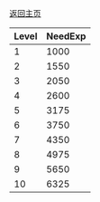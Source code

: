 [返回主页](https://github.com/DGP-Studio/Genshin.Perspective)

|Level|NeedExp|
|-|-|
|1|1000|
|2|1550|
|3|2050|
|4|2600|
|5|3175|
|6|3750|
|7|4350|
|8|4975|
|9|5650|
|10|6325|
